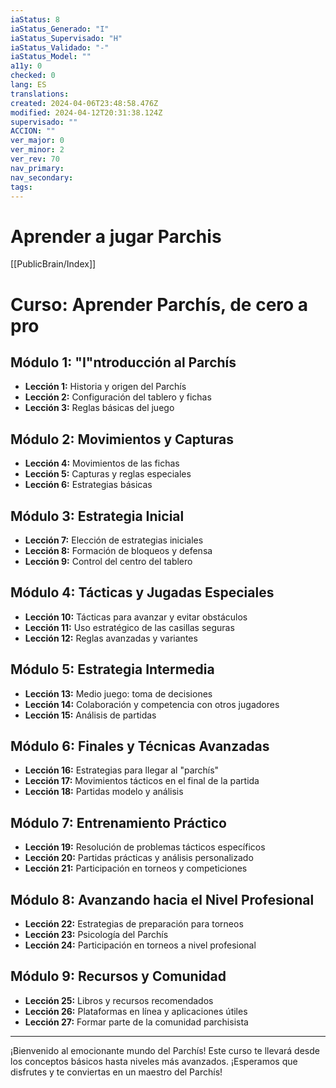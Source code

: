 ```yaml
---
iaStatus: 8
iaStatus_Generado: "I"
iaStatus_Supervisado: "H"
iaStatus_Validado: "-"
iaStatus_Model: ""
a11y: 0
checked: 0
lang: ES
translations: 
created: 2024-04-06T23:48:58.476Z
modified: 2024-04-12T20:31:38.124Z
supervisado: ""
ACCION: ""
ver_major: 0
ver_minor: 2
ver_rev: 70
nav_primary: 
nav_secondary: 
tags:
---
```

# Aprender a jugar Parchis

[[PublicBrain/Index]]

# Curso: Aprender Parchís, de cero a pro

## Módulo 1: "I"ntroducción al Parchís
- **Lección 1:** Historia y origen del Parchís
- **Lección 2:** Configuración del tablero y fichas
- **Lección 3:** Reglas básicas del juego

## Módulo 2: Movimientos y Capturas
- **Lección 4:** Movimientos de las fichas
- **Lección 5:** Capturas y reglas especiales
- **Lección 6:** Estrategias básicas

## Módulo 3: Estrategia Inicial
- **Lección 7:** Elección de estrategias iniciales
- **Lección 8:** Formación de bloqueos y defensa
- **Lección 9:** Control del centro del tablero

## Módulo 4: Tácticas y Jugadas Especiales
- **Lección 10:** Tácticas para avanzar y evitar obstáculos
- **Lección 11:** Uso estratégico de las casillas seguras
- **Lección 12:** Reglas avanzadas y variantes

## Módulo 5: Estrategia Intermedia
- **Lección 13:** Medio juego: toma de decisiones
- **Lección 14:** Colaboración y competencia con otros jugadores
- **Lección 15:** Análisis de partidas

## Módulo 6: Finales y Técnicas Avanzadas
- **Lección 16:** Estrategias para llegar al "parchís"
- **Lección 17:** Movimientos tácticos en el final de la partida
- **Lección 18:** Partidas modelo y análisis

## Módulo 7: Entrenamiento Práctico
- **Lección 19:** Resolución de problemas tácticos específicos
- **Lección 20:** Partidas prácticas y análisis personalizado
- **Lección 21:** Participación en torneos y competiciones

## Módulo 8: Avanzando hacia el Nivel Profesional
- **Lección 22:** Estrategias de preparación para torneos
- **Lección 23:** Psicología del Parchís
- **Lección 24:** Participación en torneos a nivel profesional

## Módulo 9: Recursos y Comunidad
- **Lección 25:** Libros y recursos recomendados
- **Lección 26:** Plataformas en línea y aplicaciones útiles
- **Lección 27:** Formar parte de la comunidad parchisista

---

¡Bienvenido al emocionante mundo del Parchís! Este curso te llevará desde los conceptos básicos hasta niveles más avanzados. ¡Esperamos que disfrutes y te conviertas en un maestro del Parchís!
